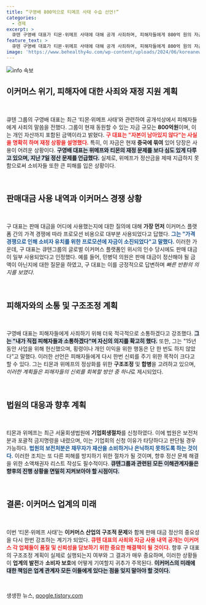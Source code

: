```yaml
---
title: “구영배 800억으로 티메프 사태 수습 선언!”
categories:
  - 경제
excerpt: >
  큐텐 구영배 대표가 티몬·위메프 사태에 대해 공개 사죄하며, 피해자들에게 800억 원의 자금을 정산하겠다고 선언했다. 위시 인수에 사용된 판매대금 논란 속, 그는 향후 구조조정 계획도 밝혀 긴급 대응 의지를 드러냈다.
feature_text: >
  큐텐 구영배 대표가 티몬·위메프 사태에 대해 공개 사죄하며, 피해자들에게 800억 원의 자금을 정산하겠다고 선언했다. 위시 인수에 사용된 판매대금 논란 속, 그는 향후 구조조정 계획도 밝혀 긴급 대응 의지를 드러냈다.
image: 'https://www.behealthy4u.com/wp-content/uploads/2024/06/koreanews.jpg'
---
```


<p><img src="https://www.behealthy4u.com/wp-content/uploads/2024/06/koreanews.jpg" alt="info 속보" /></p>

<h2 data-ke-size="size26">이커머스 위기, 피해자에 대한 사죄와 재정 지원 계획</h2>

<p data-ke-size="size16">&nbsp;</p>

<p>큐텐 그룹의 구영배 대표는 최근 ‘티몬·위메프 사태’와 관련하여 공개석상에서 피해자들에게 사죄의 말씀을 전했다. 그룹이 현재 동원할 수 있는 자금 규모는 <strong>800억원</strong>이며, 이는 개인 자산까지 포함된 금액이라고 밝혔다. <b><span style="color: #ee2323;">구 대표는 "자본이 남아있지 않다"는 사실을 명확히 하며 재정 상황을 설명했다.</span></b> 특히, 이 자금은 현재 <strong>중국에 묶여</strong> 있어 당장은 사용이 어려운 상황이다. <b><span style="background-color: #21538527;">구영배 대표는 위메프와 티몬의 재정 문제를 보다 심도 있게 다루고 있으며, 지난 7일 정산 문제를 언급했다.</span></b> 실제로, 위메프가 정산금을 제때 지급하지 못함으로써 소비자들 또한 큰 피해를 입은 상황이다. </p>

<p data-ke-size="size16">&nbsp;</p>

<h2 data-ke-size="size26">판매대금 사용 내역과 이커머스 경쟁 상황</h2>

<p data-ke-size="size16">&nbsp;</p>

<p>구 대표는 판매 대금을 어디에 사용했는지에 대한 질의에 대해 <strong>가장 먼저</strong> 이커머스 플랫폼 간의 가격 경쟁에 따라 프로모션 비용으로 대부분 사용되었다고 답했다. <b><span style="color: #1a5490;">그는 "가격 경쟁으로 인해 소비자 유치를 위한 프로모션에 자금이 소진되었다"고 말했다.</span></b> 이러한 가운데, 구 대표는 큐텐그룹의 글로벌 이커머스 플랫폼인 위시의 인수 당시에도 판매 대금이 일부 사용되었다고 인정했다. 예를 들어, 민병덕 의원은 판매 대금이 정산해야 될 금액이 아닌지에 대한 질문을 하였고, 구 대표는 이를 긍정적으로 답변하며 <em>빠른 반환의 의지를 보였다</em>.</p>

<p data-ke-size="size16">&nbsp;</p>

<h2 data-ke-size="size26">피해자와의 소통 및 구조조정 계획</h2>

<p data-ke-size="size16">&nbsp;</p>

<p>구영배 대표는 피해자들에게 사죄하기 위해 더욱 적극적으로 소통하겠다고 강조했다. <b><span style="background-color: #21538527;">그는 "내가 직접 피해자들과 소통하겠다"며 자신의 의지를 확고히 했다.</span></b> 또한, 그는 "15년 동안 사업을 위해 헌신했으며, 횡령이나 개인 이익을 위한 행동은 단 한 번도 하지 않았다”고 말했다. 이러한 선언은 피해자들에게 다시 한번 신뢰를 주기 위한 목적이 크다고 할 수 있다. 그는 티몬과 위메프의 정상화를 위한 <strong>구조조정</strong> 및 <strong>합병</strong>을 고려하고 있으며, <em>이러한 계획들은 피해자들의 신뢰를 회복할 방안 중 하나</em>로 제시되었다.</p>

<p data-ke-size="size16">&nbsp;</p>

<h2 data-ke-size="size26">법원의 대응과 향후 계획</h2>

<p data-ke-size="size16">&nbsp;</p>

<p>티몬과 위메프는 최근 서울회생법원에 <strong>기업회생절차</strong>를 신청하였다. 이에 법원은 보전처분과 포괄적 금지명령을 내렸으며, 이는 기업회의 신청 이유가 타당하다고 판단될 경우 가능하다. <b><span style="color: #1a5490;">법원의 보전처분은 채무자가 재산을 소비하거나 은닉하지 못하도록 하는 것이다.</span></b> 이러한 조치는 또 다른 피해를 방지하기 위한 절차가 될 것이며, 향후 정산 문제 해결을 위한 소액채권자 리스트 작성도 필수적이다. <b><span style="background-color: #21538527;">큐텐그룹과 관련된 모든 이해관계자들은 향후의 진행 상황을 면밀히 지켜보아야 할 시점이다.</span></b></p>

<p data-ke-size="size16">&nbsp;</p>

<h2 data-ke-size="size26">결론: 이커머스 업계의 미래</h2>

<p data-ke-size="size16">&nbsp;</p>

<p>이번 ‘티몬·위메프 사태’는 <strong>이커머스 산업의 구조적 문제</strong>와 함께 판매 대금 정산의 중요성을 다시 한번 강조하는 계기가 되었다. <b><span style="color: #ee2323;">큐텐 대표의 사죄와 자금 사용 내역 공개는 이커머스 각 업체들이 품질 및 신뢰성을 담보하기 위한 중요한 해결책이 될 것이다.</span></b> 향후 구 대표의 구조조정 계획이 실제로 실행되는지 여부와 그 결과가 매우 중요하며, 이러한 상황들이 <strong>업계의 발전</strong>과 <strong>소비자 보호</strong>에 어떻게 기여할지 귀추가 주목된다. <b><span style="background-color: #21538527;">이커머스의 미래에 대한 책임은 업계 관계자 모든 이들에게 있다는 점을 잊지 말아야 할 것이다.</span></b> </p>

<p data-ke-size="size16">&nbsp;</p>
생생한 뉴스, <a href="https://qoogle.tistory.com" rel="dofollow">qoogle.tistory.com</a>


